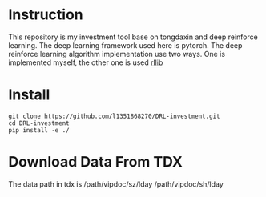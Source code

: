 # Instruction
This repository is my investment tool base on tongdaxin and deep reinforce learning. The deep learning framework used here is pytorch. The deep reinforce learning algorithm implementation use two ways. One is implemented myself, the other one is used [rllib](https://github.com/ray-project/ray)

# Install
```
git clone https://github.com/l1351868270/DRL-investment.git
cd DRL-investment
pip install -e ./
```

# Download Data From TDX
The data path in tdx is /path/vipdoc/sz/lday  /path/vipdoc/sh/lday 

# 